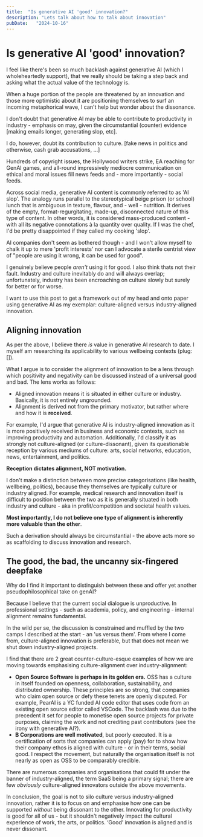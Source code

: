 ```yaml
---
title:  "Is generative AI 'good' innovation?"
description: "Lets talk about how to talk about innovation"
pubDate:   "2024-10-16"
---
```


# Is generative AI 'good' innovation?

I feel like there's been so much backlash against generative AI (which I wholeheartedly support), that we really should be taking a step back and asking what the actual value of the technology is.

When a huge portion of the people are threatened by an innovation and those more optimistic about it are positioning themselves to surf an incoming metaphorical wave, I can't help but wonder about the dissonance.

I don't doubt that generative AI may be able to contribute to productivity in industry - emphasis on may, given the circumstantial (counter) evidence [making emails longer, generating slop, etc].

I do, however, doubt its contribution to culture. [fake news in politics and otherwise, cash grab accusations, ...]

Hundreds of copyright issues, the Hollywood writers strike, EA reaching for GenAI games, and all-round impressively mediocre communication on ethical and moral issues fill news feeds and - more importantly - social feeds.

Across social media, generative AI content is commonly referred to as 'AI slop'. The analogy runs parallel to the stereotypical beige prison (or school) lunch that is ambiguous in texture, flavour, and - well - nutrition. It derives of the empty, format-regurgitating, made-up, disconnected nature of this type of content. In other words, it is considered mass-produced content - with all its negative connotations à la quantity over quality. If I was the chef, I'd be pretty disappointed if they called my cooking 'slop'.

AI companies don't seem as bothered though - and I won't allow myself to chalk it up to mere 'profit interests' nor can I advocate a sterile centrist view of "people are using it wrong, it can be used for good".

I genuinely believe people *aren't* using it for good. I also think thats not their fault. Industry and culture inevitably do and will always overlap; unfortunately, industry has been encroaching on culture slowly but surely for better or for worse.

I want to use this post to get a framework out of my head and onto paper using generative AI as my exemplar: culture-aligned versus industry-aligned innovation.

## Aligning innovation

As per the above, I believe there *is* value in generative AI research to date. I myself am researching its applicability to various wellbeing contexts (plug: []).

What I argue is to consider the alignment of innovation to be a lens through which positivity and negativity can be discussed instead of a universal good and bad. The lens works as follows:

- Aligned innovation means it is situated in either culture or industry. Basically, it is not entirely ungrounded.
- Alignment is derived not from the primary motivator, but rather where and how it is **received**.

For example, I'd argue that generative AI is industry-aligned innovation as it is more positively received in business and economic contexts, such as improving productivity and automation. Additionally, I'd classify it as strongly not culture-aligned (or culture-dissonant), given its questionable reception by various mediums of culture: arts, social networks, education, news, entertainment, and politics.

**Reception dictates alignment, NOT motivation.**

I don't make a distinction between more precise categorisations (like health, wellbeing, politics), because they themselves are typically culture or industry aligned. For example, medical research and innovation itself is difficult to position between the two as it is generally situated in both industry and culture - aka in profit/competition and societal health values.

**Most importantly, I do not believe one type of alignment is inherently more valuable than the other**.

Such a derivation should always be circumstantial - the above acts more so as scaffolding to discuss innovation and research.

## The good, the bad, the uncanny six-fingered deepfake

Why do I find it important to distinguish between these and offer yet another pseudophilosophical take on genAI?

Because I believe that the current social dialogue is unproductive. In professional settings - such as academia, policy, and engineering - internal alignment remains fundamental.

In the wild per se, the discussion is constrained and muffled by the two camps I described at the start - an 'us versus them'. From where I come from, culture-aligned innovation is preferable, but that does not mean we shut down industry-aligned projects.

I find that there are 2 great counter-culture-esque examples of how we are moving towards emphasising culture-alignment over industry-alignment:

- **Open Source Software is perhaps in its golden era.** OSS has a culture in itself founded on openness, collaboration, sustainability, and distributed ownership. These principles are so strong, that companies who claim open source or defy these tenets are openly disputed. For example, PearAI is a YC funded AI code editor that uses code from an existing open source editor called VSCode. The backlash was due to the precedent it set for people to monetise open source projects for private purposes, claiming the work and not crediting past contributors (see the irony with generative AI?).
- **B Corporations are well motivated**, but poorly executed. It is a certification of sorts that companies can apply (pay) for to show how their company ethos is aligned with culture - or in their terms, social good. I respect the movement, but naturally the organisation itself is not nearly as open as OSS to be comparably credible.

There are numerous companies and organisations that could fit under the banner of industry-aligned, the term SaaS being a primary signal; there are few *obviously* culture-aligned innovators outside the above movements.

In conclusion, the goal is not to silo culture versus industry-aligned innovation, rather it is to focus on and emphasise how one can be supported *without* being dissonant to the other. Innovating for productivity is good for all of us - but it shouldn't negatively impact the cultural experience of work, the arts, or politics. ‘Good’ innovation is aligned and is never dissonant.
